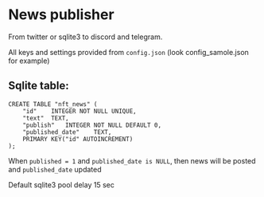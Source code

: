 # News publisher

From twitter or sqlite3 to discord and telegram.

All keys and settings provided from `config.json` (look config_samole.json for example)

## Sqlite table:
```
CREATE TABLE "nft_news" (
	"id"	INTEGER NOT NULL UNIQUE,
	"text"	TEXT,
	"publish"	INTEGER NOT NULL DEFAULT 0,
	"published_date"	TEXT,
	PRIMARY KEY("id" AUTOINCREMENT)
);
```

When `published = 1` and `published_date is NULL`, then news will be posted and `published_date` updated

Default sqlite3 pool delay 15 sec